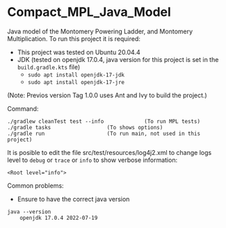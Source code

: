 # Compact_MPL_Java_Model


Java model of the Montomery Powering Ladder, and Montomery Multiplication.
To run this project it is required:
		
- This project was tested on Ubuntu 20.04.4
- JDK (tested on openjdk 17.0.4, java version for this project is set in the `build.gradle.kts` file)
	- `sudo apt install openjdk-17-jdk`
	- `sudo apt install openjdk-17-jre`

(Note: Previos version Tag 1.0.0 uses Ant and Ivy to build the project.)

Command:
	
```
./gradlew cleanTest test --info 			(To run MPL tests)
./gradle tasks					(To shows options)
./gradle run					(To run main, not used in this project)
```

It is posible to edit the file src/test/resources/log4j2.xml to change logs level to `debug` or `trace` or `info` to show verbose information:

	<Root level="info">


Common problems:
- Ensure to have the correct java version
	
```
java --version
	openjdk 17.0.4 2022-07-19
```
